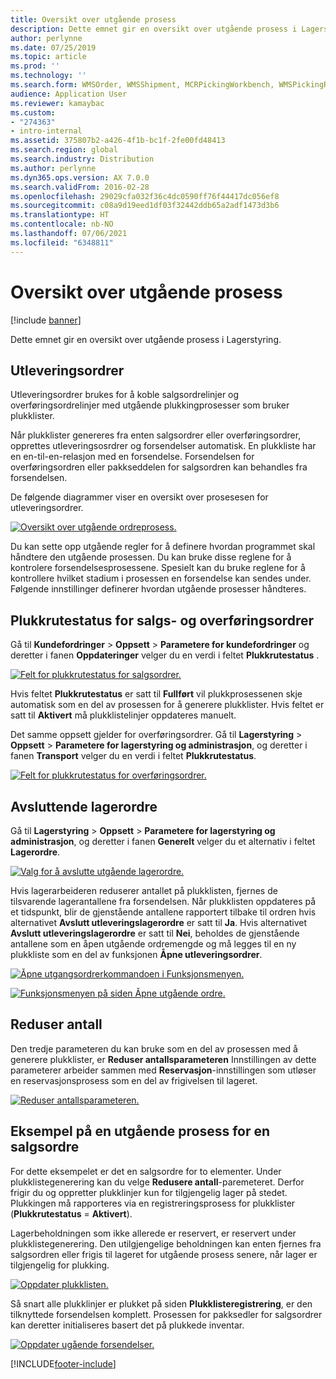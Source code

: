 ```yaml
---
title: Oversikt over utgående prosess
description: Dette emnet gir en oversikt over utgående prosess i Lagerstyring.
author: perlynne
ms.date: 07/25/2019
ms.topic: article
ms.prod: ''
ms.technology: ''
ms.search.form: WMSOrder, WMSShipment, MCRPickingWorkbench, WMSPickingRegistration, CustomFilterGroup
audience: Application User
ms.reviewer: kamaybac
ms.custom:
- "274363"
- intro-internal
ms.assetid: 375807b2-a426-4f1b-bc1f-2fe00fd48413
ms.search.region: global
ms.search.industry: Distribution
ms.author: perlynne
ms.dyn365.ops.version: AX 7.0.0
ms.search.validFrom: 2016-02-28
ms.openlocfilehash: 29029cfa032f36c4dc0590ff76f44417dc056ef8
ms.sourcegitcommit: c08a9d19eed1df03f32442ddb65a2adf1473d3b6
ms.translationtype: HT
ms.contentlocale: nb-NO
ms.lasthandoff: 07/06/2021
ms.locfileid: "6348811"
---
```

# <a name="outbound-process-overview"></a>Oversikt over utgående prosess

[!include [banner](../includes/banner.md)]

Dette emnet gir en oversikt over utgående prosess i Lagerstyring.

## <a name="output-orders"></a>Utleveringsordrer

Utleveringsordrer brukes for å koble salgsordrelinjer og overføringsordrelinjer med utgående plukkingprosesser som bruker plukklister.

Når plukklister genereres fra enten salgsordrer eller overføringsordrer, opprettes utleveringsosrdrer og forsendelser automatisk. En plukkliste har en en-til-en-relasjon med en forsendelse. Forsendelsen for overføringsordren eller pakkseddelen for salgsordren kan behandles fra forsendelsen. 

De følgende diagrammer viser en oversikt over prosesesen for utleveringsordrer. 

[![Oversikt over utgående ordreprosess.](./media/outbound-order.png)](./media/outbound-order.png)

Du kan sette opp utgående regler for å definere hvordan programmet skal håndtere den utgående prosessen. Du kan bruke disse reglene for å kontrolere forsendelsesprosessene. Spesielt kan du bruke reglene for å kontrollere hvilket stadium i prosessen en forsendelse kan sendes under. Følgende innstillinger definerer hvordan utgående prosesser håndteres.

## <a name="picking-route-status-for-sales-and-transfer-orders"></a>Plukkrutestatus for salgs- og overføringsordrer 

Gå til **Kundefordringer** \> **Oppsett** \> **Parametere for kundefordringer** og deretter i fanen **Oppdateringer** velger du en verdi i feltet **Plukkrutestatus** .

[![Felt for plukkrutestatus for salgsordrer.](./media/picking-route-status-sales-order.png)](./media/picking-route-status-sales-order.png)

Hvis feltet **Plukkrutestatus** er satt til **Fullført** vil plukkprosessenen skje automatisk som en del av prosessen for å generere plukklister. Hvis feltet er satt til **Aktivert** må plukklistelinjer oppdateres manuelt.

Det samme oppsett gjelder for overføringsordrer. Gå til **Lagerstyring** \> **Oppsett** \> **Parametere for lagerstyring og administrasjon**, og deretter i fanen **Transport** velger du en verdi i feltet **Plukkrutestatus**.

[![Felt for plukkrutestatus for overføringsordrer.](./media/picking-route-status-transfer-order.png)](./media/picking-route-status-transfer-order.png)

## <a name="end-output-inventory-orders"></a>Avsluttende lagerordre

Gå til **Lagerstyring** \> **Oppsett** \> **Parametere for lagerstyring og administrasjon**, og deretter i fanen **Generelt** velger du et alternativ i feltet **Lagerordre**.

[![Valg for å avslutte utgående lagerordre.](./media//end-output-inventory-order.png)](./media//end-output-inventory-order.png)

Hvis lagerarbeideren reduserer antallet på plukklisten, fjernes de tilsvarende lagerantallene fra forsendelsen. Når plukklisten oppdateres på et tidspunkt, blir de gjenstående antallene rapportert tilbake til ordren hvis alternativet **Avslutt utleveringslagerordre** er satt til **Ja**. Hvis alternativet **Avslutt utleveringslagerordre** er satt til **Nei**, beholdes de gjenstående antallene som en åpen utgående ordremengde og må legges til en ny plukkliste som en del av funksjonen **Åpne utleveringsordrer**. 

[![Åpne utgangsordrerkommandoen i Funksjonsmenyen.](./media/open-output-order.png)](./media/open-output-order.png)

[![Funksjonsmenyen på siden Åpne utgående ordre.](./media/open-output-order-function.png)](./media/open-output-order-function.png)

## <a name="reduce-quantity"></a>Reduser antall

Den tredje parameteren du kan bruke som en del av prosessen med å generere plukklister, er **Reduser antallsparameteren** Innstillingen av dette parameterer arbeider sammen med **Reservasjon**-innstillingen som utløser en reservasjonsprosess som en del av frigivelsen til lageret.

[![Reduser antallsparameteren.](./media/reduce-quantity.png)](./media/reduce-quantity.png)

## <a name="example-of-an-outbound-process-for-a-sales-order"></a>Eksempel på en utgående prosess for en salgsordre

For dette eksempelet er det en salgsordre for to elementer. Under plukklistegenerering kan du velge **Redusere antall**-paremeteret. Derfor frigir du og oppretter plukklinjer kun for tilgjengelig lager på stedet. Plukkingen må rapporteres via en registreringsprosess for plukklister (**Plukkrutestatus** = **Aktivert**).

Lagerbeholdningen som ikke allerede er reservert, er reservert under plukklistegenerering. Den utilgjengelige beholdningen kan enten fjernes fra salgsordren eller frigis til lageret for utgående prosess senere, når lager er tilgjengelig for plukking.

[![Oppdater plukklisten.](./media/update-picking-list.png)](./media/update-picking-list.png)

Så snart alle plukklinjer er plukket på siden **Plukklisteregistrering**, er den tilknyttede forsendelsen komplett. Prosessen for pakksedler for salgsordrer kan deretter initialiseres basert det på plukkede inventar.

[![Oppdater ugående forsendelser.](./media/outbound-shipments.png)](./media/outbound-shipments.png)


[!INCLUDE[footer-include](../../includes/footer-banner.md)]